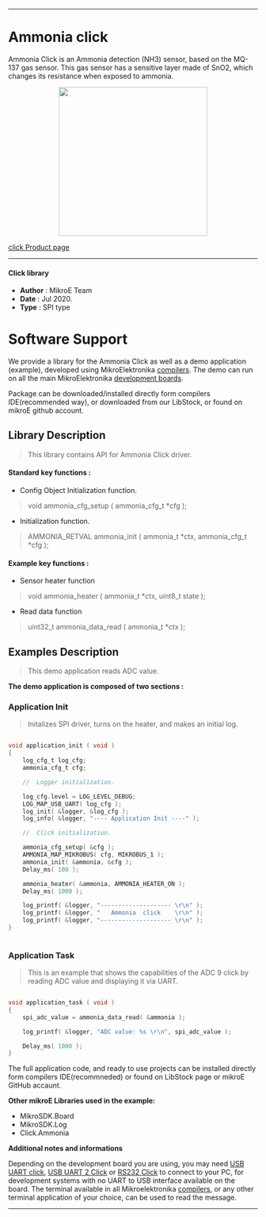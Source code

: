 
---
# Ammonia click

Ammonia Click is an Ammonia detection (NH3) sensor, based on the MQ-137 gas sensor. This gas sensor has a sensitive layer made of SnO2, which changes its resistance when exposed to ammonia. 

<p align="center">
  <img src="https://download.mikroe.com/images/click_for_ide/ammonia_click.png" height=300px>
</p>

[click Product page](https://www.mikroe.com/ammonia-click)

---


#### Click library 

- **Author**        : MikroE Team
- **Date**          : Jul 2020.
- **Type**          : SPI type


# Software Support

We provide a library for the Ammonia Click 
as well as a demo application (example), developed using MikroElektronika 
[compilers](https://shop.mikroe.com/compilers). 
The demo can run on all the main MikroElektronika [development boards](https://shop.mikroe.com/development-boards).

Package can be downloaded/installed directly form compilers IDE(recommended way), or downloaded from our LibStock, or found on mikroE github account. 

## Library Description

> This library contains API for Ammonia Click driver.

#### Standard key functions :

- Config Object Initialization function.
> void ammonia_cfg_setup ( ammonia_cfg_t *cfg ); 
 
- Initialization function.
> AMMONIA_RETVAL ammonia_init ( ammonia_t *ctx, ammonia_cfg_t *cfg );

#### Example key functions :

- Sensor heater function
> void ammonia_heater ( ammonia_t *ctx, uint8_t state );

- Read data function
> uint32_t ammonia_data_read ( ammonia_t *ctx );

## Examples Description

> This demo application reads ADC value.

**The demo application is composed of two sections :**

### Application Init 

> Initalizes SPI driver, turns on the heater, and makes an initial log.

```c

void application_init ( void )
{
    log_cfg_t log_cfg;
    ammonia_cfg_t cfg;

    //  Logger initialization.

    log_cfg.level = LOG_LEVEL_DEBUG;
    LOG_MAP_USB_UART( log_cfg );
    log_init( &logger, &log_cfg );
    log_info( &logger, "---- Application Init ----" );

    //  Click initialization.

    ammonia_cfg_setup( &cfg );
    AMMONIA_MAP_MIKROBUS( cfg, MIKROBUS_1 );
    ammonia_init( &ammonia, &cfg );
    Delay_ms( 100 );

    ammonia_heater( &ammonia, AMMONIA_HEATER_ON );
    Delay_ms( 1000 );

    log_printf( &logger, "-------------------- \r\n" );
    log_printf( &logger, "   Ammonia  click    \r\n" );
    log_printf( &logger, "-------------------- \r\n" );
}
  
```

### Application Task

> This is an example that shows the capabilities of the ADC 9 click by reading ADC value and displaying it via UART.

```c

void application_task ( void )
{
    spi_adc_value = ammonia_data_read( &ammonia );

    log_printf( &logger, "ADC value: %s \r\n", spi_adc_value );

    Delay_ms( 1000 );
}

```


The full application code, and ready to use projects can be  installed directly form compilers IDE(recommneded) or found on LibStock page or mikroE GitHub accaunt.

**Other mikroE Libraries used in the example:** 

- MikroSDK.Board
- MikroSDK.Log
- Click.Ammonia

**Additional notes and informations**

Depending on the development board you are using, you may need 
[USB UART click](https://shop.mikroe.com/usb-uart-click), 
[USB UART 2 Click](https://shop.mikroe.com/usb-uart-2-click) or 
[RS232 Click](https://shop.mikroe.com/rs232-click) to connect to your PC, for 
development systems with no UART to USB interface available on the board. The 
terminal available in all Mikroelektronika 
[compilers](https://shop.mikroe.com/compilers), or any other terminal application 
of your choice, can be used to read the message.



---
